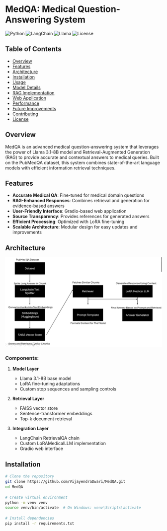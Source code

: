 # MedQA: Medical Question-Answering System

![Python](https://img.shields.io/badge/Python-3.8%2B-blue)
![LangChain](https://img.shields.io/badge/LangChain-latest-green)
![Llama](https://img.shields.io/badge/Llama-3.1--8B-red)
![License](https://img.shields.io/badge/license-MIT-green.svg)

## Table of Contents
- [Overview](#overview)
- [Features](#features)
- [Architecture](#architecture)
- [Installation](#installation)
- [Usage](#usage)
- [Model Details](#model-details)
- [RAG Implementation](#rag-implementation)
- [Web Application](#web-application)
- [Performance](#performance)
- [Future Improvements](#future-improvements)
- [Contributing](#contributing)
- [License](#license)

## Overview
MedQA is an advanced medical question-answering system that leverages the power of Llama 3.1-8B model and Retrieval-Augmented Generation (RAG) to provide accurate and contextual answers to medical queries. Built on the PubMedQA dataset, this system combines state-of-the-art language models with efficient information retrieval techniques.

## Features
- **Accurate Medical QA**: Fine-tuned for medical domain questions
- **RAG-Enhanced Responses**: Combines retrieval and generation for evidence-based answers
- **User-Friendly Interface**: Gradio-based web application
- **Source Transparency**: Provides references for generated answers
- **Efficient Processing**: Optimized with LoRA fine-tuning
- **Scalable Architecture**: Modular design for easy updates and improvements

## Architecture
![System Architecture](./RAG-Architecture.png)

### Components:
1. **Model Layer**
   - Llama 3.1-8B base model
   - LoRA fine-tuning adaptations
   - Custom stop sequences and sampling controls

2. **Retrieval Layer**
   - FAISS vector store
   - Sentence-transformer embeddings
   - Top-k document retrieval

3. **Integration Layer**
   - LangChain RetrievalQA chain
   - Custom LoRAMedicalLLM implementation
   - Gradio web interface

## Installation
```bash
# Clone the repository
git clone https://github.com/VijayendraDwari/MedQA.git
cd MedQA

# Create virtual environment
python -m venv venv
source venv/bin/activate  # On Windows: venv\Scripts\activate

# Install dependencies
pip install -r requirements.txt
